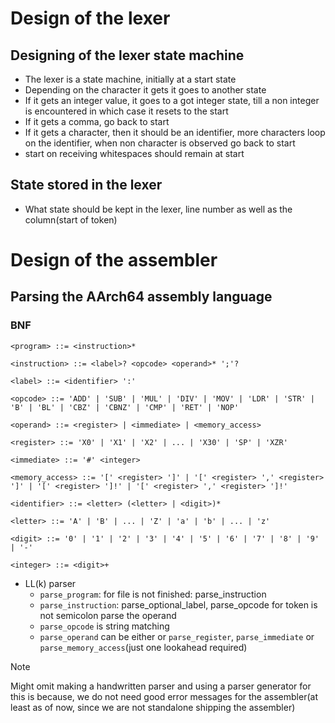 # Design of the lexer

## Designing of the lexer state machine

- The lexer is a state machine, initially at a start state
- Depending on the character it gets it goes to another state
- If it gets an integer value, it goes to a got integer state, till a non integer is encountered in which case it resets to the start
- If it gets a comma, go back to start
- If it gets a character, then it should be an identifier, more characters loop on the identifier, when non character is observed go back to start
- start on receiving whitespaces should remain at start

## State stored in the lexer

- What state should be kept in the lexer, line number as well as the column(start of token)

# Design of the assembler

## Parsing the AArch64 assembly language

### BNF

```bnf
<program> ::= <instruction>*

<instruction> ::= <label>? <opcode> <operand>* ';'?

<label> ::= <identifier> ':'

<opcode> ::= 'ADD' | 'SUB' | 'MUL' | 'DIV' | 'MOV' | 'LDR' | 'STR' | 'B' | 'BL' | 'CBZ' | 'CBNZ' | 'CMP' | 'RET' | 'NOP'

<operand> ::= <register> | <immediate> | <memory_access>

<register> ::= 'X0' | 'X1' | 'X2' | ... | 'X30' | 'SP' | 'XZR'

<immediate> ::= '#' <integer>

<memory_access> ::= '[' <register> ']' | '[' <register> ',' <register> ']' | '[' <register> ']!' | '[' <register> ',' <register> ']!'

<identifier> ::= <letter> (<letter> | <digit>)*

<letter> ::= 'A' | 'B' | ... | 'Z' | 'a' | 'b' | ... | 'z'

<digit> ::= '0' | '1' | '2' | '3' | '4' | '5' | '6' | '7' | '8' | '9' | '-'

<integer> ::= <digit>+
```

- LL(k) parser
  - `parse_program`: for file is not finished: parse_instruction
  - `parse_instruction`: parse_optional_label, parse_opcode for token is not semicolon parse the operand
  - `parse_opcode` is string matching
  - `parse_operand` can be either or `parse_register`, `parse_immediate` or `parse_memory_access`(just one lookahead required)

> [!NOTE]
> Might omit making a handwritten parser and using a parser generator for this is because, we do not need good error messages for the assembler(at least as of now, since we are not standalone shipping the assembler)

